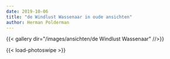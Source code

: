 ```yaml
---
date: 2019-10-06
title: "de Windlust Wassenaar in oude ansichten"
author: Herman Polderman
---
```

{{< gallery dir="/images/ansichten/de Windlust Wassenaar" //>}}

{{< load-photoswipe >}}